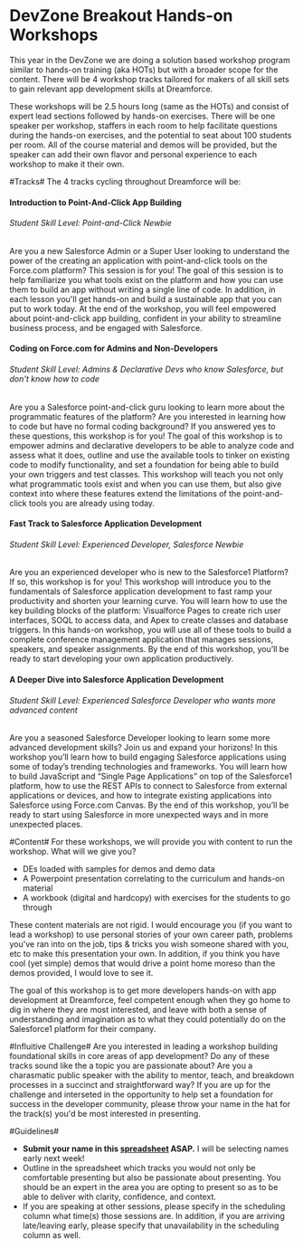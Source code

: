 DevZone Breakout Hands-on Workshops
===================================
This year in the DevZone we are doing a solution based workshop program similar to hands-on training (aka HOTs) but with a broader scope for the content. There will be 4 workshop tracks tailored for makers of all skill sets to gain relevant app development skills at Dreamforce. 

These workshops will be 2.5 hours long (same as the HOTs) and consist of expert lead sections followed by hands-on exercises. There will be one speaker per workshop, staffers in each room to help facilitate questions during the hands-on exercises, and the potential to seat about 100 students per room. All of the course material and demos will be provided, but the speaker can add their own flavor and personal experience to each workshop to make it their own.

#Tracks#
The 4 tracks cycling throughout Dreamforce will be:
#### Introduction to Point-And-Click App Building 
###### Student Skill Level: Point-and-Click Newbie

Are you a new Salesforce Admin or a Super User looking to understand the power of the creating an application with point-and-click tools on the Force.com platform? This session is for you! The goal of this session is to help familiarize you what tools exist on the platform and how you can use them to build an app without writing a single line of code. In addition, in each lesson you'll get hands-on and build a sustainable app that you can put to work today. At the end of the workshop, you will feel empowered about point-and-click app building, confident in your ability to streamline business process, and be engaged with Salesforce. <br>
#### Coding on Force.com for Admins and Non-Developers  
###### Student Skill Level: Admins & Declarative Devs who know Salesforce, but don't know how to code

Are you a Salesforce point-and-click guru looking to learn more about the programmatic features of the platform? Are you interested in learning how to code but have no formal coding background? If you answered yes to these questions, this workshop is for you! The goal of this workshop is to empower admins and declarative developers to be able to analyze code and assess what it does, outline and use the available tools to tinker on existing code to modify functionality, and set a foundation for being able to build your own triggers and test classes. This workshop will teach you not only what programmatic tools exist and when you can use them, but also give context into where these features extend the limitations of the point-and-click tools you are already using today. <br>
#### Fast Track to Salesforce Application Development 
###### Student Skill Level: Experienced Developer, Salesforce Newbie

Are you an experienced developer who is new to the Salesforce1 Platform? If so, this workshop is for you! This workshop will introduce you to the fundamentals of Salesforce application development to fast ramp your productivity and shorten your learning curve. You will learn how to use the key building blocks of the platform: Visualforce Pages to create rich user interfaces, SOQL to access data, and Apex to create classes and database triggers. In this hands-on workshop, you will use all of these tools to build a complete conference management application that manages sessions, speakers, and speaker assignments. By the end of this workshop, you’ll be ready to start developing your own application productively. <br>
#### A Deeper Dive into Salesforce Application Development 
###### Student Skill Level: Experienced Salesforce Developer who wants more advanced content

Are you a seasoned Salesforce Developer looking to learn some more advanced development skills? Join us and expand your horizons! In this workshop you’ll learn how to build engaging Salesforce applications using some of today’s trending technologies and frameworks. You will learn how to build JavaScript and “Single Page Applications” on top of the Salesforce1 platform, how to use the REST APIs to connect to Salesforce from external applications or devices, and how to integrate existing applications into Salesforce using Force.com Canvas. By the end of this workshop, you’ll be ready to start using Salesforce in more unexpected ways and in more unexpected places. <br>

#Content#
For these workshops, we will provide you with content to run the workshop. What will we give you?
* DEs loaded with samples for demos and demo data
* A Powerpoint presentation correlating to the curriculum and hands-on material
* A workbook (digital and hardcopy) with exercises for the students to go through

These content materials are not rigid. I would encourage you (if you want to lead a workshop) to use personal stories of your own career path, problems you've ran into on the job, tips & tricks you wish someone shared with you, etc to make this presentation your own. In addition, if you think you have cool (yet simple) demos that would drive a point home moreso than the demos provided, I would love to see it.

The goal of this workshop is to get more developers hands-on with app development at Dreamforce, feel competent enough when they go home to dig in where they are most interested, and leave with both a sense of understanding and imagination as to what they could potentially do on the Salesforce1 platform for their company.

#Influitive Challenge#
Are you interested in leading a workshop building foundational skills in core areas of app development? Do any of these tracks sound like the a topic you are passionate about? Are you a charasmatic public speaker with the ability to mentor, teach, and breakdown processes in a succinct and straightforward way? If you are up for the challenge and interseted in the opportunity to help set a foundation for success in the developer community, please throw your name in the hat for the track(s) you'd be most interested in presenting.

#Guidelines#
* __Submit your name in this [spreadsheet](https://docs.google.com/a/salesforce.com/spreadsheets/d/1pB6mvlxMnV7vAgo-3GsDxJBlAmu4_xbs-k-25kvFsZc/edit#gid=0) ASAP.__ I will be selecting names early next week!
* Outline in the spreadsheet which tracks you would not only be comfortable presenting but also be passionate about presenting. You should be an expert in the area you are opting to present so as to be able to deliver with clarity, confidence, and context.
* If you are speaking at other sessions, please specify in the scheduling column what time(s) those sessions are. In addition, if you are arriving late/leaving early, please specify that unavailability in the scheduling column as well.
